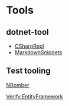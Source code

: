 # Tools

## dotnet-tool

* [CSharpRepl](https://github.com/waf/CSharpRepl)
* [MarkdownSnippets](https://github.com/SimonCropp/MarkdownSnippets)

## Test tooling

[NBomber](https://github.com/PragmaticFlow/NBomber)

[Verify.EntityFramework](https://github.com/VerifyTests/Verify.EntityFramework)

